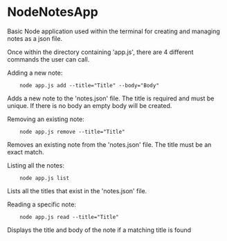 # NodeNotesApp

Basic Node application used within the terminal for creating and managing notes as a json file.

Once within the directory containing 'app.js', there are 4 different commands the user can call.

  Adding a new note:

        node app.js add --title="Title" --body="Body"

  Adds a new note to the 'notes.json' file. 
  The title is required and must be unique.
  If there is no body an empty body will be created.

  Removing an existing note:

        node app.js remove --title="Title"

  Removes an existing note from the 'notes.json' file.
  The title must be an exact match.

  Listing all the notes:

        node app.js list

  Lists all the titles that exist in the 'notes.json' file.

  Reading a specific note:

        node app.js read --title="Title"

  Displays the title and body of the note if a matching title is found

